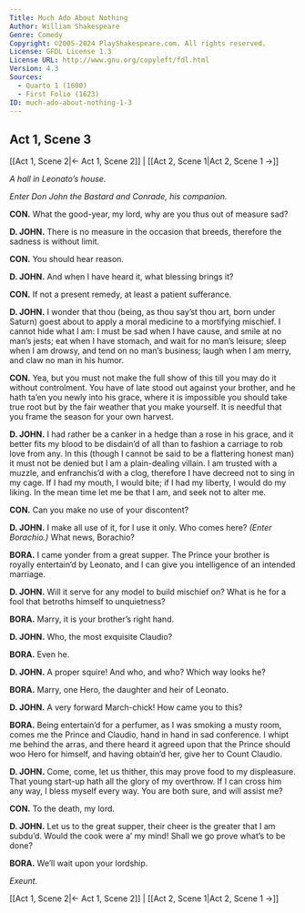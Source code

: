 ```yaml
---
Title: Much Ado About Nothing
Author: William Shakespeare
Genre: Comedy
Copyright: ©2005-2024 PlayShakespeare.com. All rights reserved.
License: GFDL License 1.3
License URL: http://www.gnu.org/copyleft/fdl.html
Version: 4.3
Sources:
  - Quarto 1 (1600)
  - First Folio (1623)
ID: much-ado-about-nothing-1-3
---
```


## Act 1, Scene 3
[[Act 1, Scene 2|← Act 1, Scene 2]] | [[Act 2, Scene 1|Act 2, Scene 1 →]]

*A hall in Leonato’s house.*

*Enter Don John the Bastard and Conrade, his companion.*

**CON.**
What the good-year, my lord, why are you thus out of measure sad?

**D. JOHN.**
There is no measure in the occasion that breeds, therefore the sadness is without limit.

**CON.**
You should hear reason.

**D. JOHN.**
And when I have heard it, what blessing brings it?

**CON.**
If not a present remedy, at least a patient sufferance.

**D. JOHN.**
I wonder that thou (being, as thou say’st thou art, born under Saturn) goest about to apply a moral medicine to a mortifying mischief. I cannot hide what I am: I must be sad when I have cause, and smile at no man’s jests; eat when I have stomach, and wait for no man’s leisure; sleep when I am drowsy, and tend on no man’s business; laugh when I am merry, and claw no man in his humor.

**CON.**
Yea, but you must not make the full show of this till you may do it without controlment. You have of late stood out against your brother, and he hath ta’en you newly into his grace, where it is impossible you should take true root but by the fair weather that you make yourself. It is needful that you frame the season for your own harvest.

**D. JOHN.**
I had rather be a canker in a hedge than a rose in his grace, and it better fits my blood to be disdain’d of all than to fashion a carriage to rob love from any. In this (though I cannot be said to be a flattering honest man) it must not be denied but I am a plain-dealing villain. I am trusted with a muzzle, and enfranchis’d with a clog, therefore I have decreed not to sing in my cage. If I had my mouth, I would bite; if I had my liberty, I would do my liking. In the mean time let me be that I am, and seek not to alter me.

**CON.**
Can you make no use of your discontent?

**D. JOHN.**
I make all use of it, for I use it only. Who comes here?
*(Enter Borachio.)*
What news, Borachio?

**BORA.**
I came yonder from a great supper. The Prince your brother is royally entertain’d by Leonato, and I can give you intelligence of an intended marriage.

**D. JOHN.**
Will it serve for any model to build mischief on? What is he for a fool that betroths himself to unquietness?

**BORA.**
Marry, it is your brother’s right hand.

**D. JOHN.**
Who, the most exquisite Claudio?

**BORA.**
Even he.

**D. JOHN.**
A proper squire! And who, and who? Which way looks he?

**BORA.**
Marry, one Hero, the daughter and heir of Leonato.

**D. JOHN.**
A very forward March-chick! How came you to this?

**BORA.**
Being entertain’d for a perfumer, as I was smoking a musty room, comes me the Prince and Claudio, hand in hand in sad conference. I whipt me behind the arras, and there heard it agreed upon that the Prince should woo Hero for himself, and having obtain’d her, give her to Count Claudio.

**D. JOHN.**
Come, come, let us thither, this may prove food to my displeasure. That young start-up hath all the glory of my overthrow. If I can cross him any way, I bless myself every way. You are both sure, and will assist me?

**CON.**
To the death, my lord.

**D. JOHN.**
Let us to the great supper, their cheer is the greater that I am subdu’d. Would the cook were a’ my mind! Shall we go prove what’s to be done?

**BORA.**
We’ll wait upon your lordship.

*Exeunt.*

[[Act 1, Scene 2|← Act 1, Scene 2]] | [[Act 2, Scene 1|Act 2, Scene 1 →]]